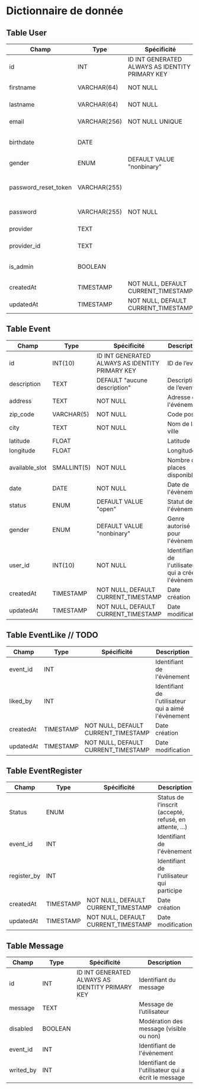 # Dictionnaire de donnée

## Table User

| Champ                | Type         | Spécificité                                     | Description                               |
| -------------------- | ------------ | ----------------------------------------------- | ----------------------------------------- |
| id                   | INT          | ID INT GENERATED ALWAYS AS IDENTITY PRIMARY KEY | ID de la personne                         |
| firstname            | VARCHAR(64)  | NOT NULL                                        | Le prénom de la personne                  |
| lastname             | VARCHAR(64)  | NOT NULL                                        | Le nom de la personne                     |
| email                | VARCHAR(256) | NOT NULL UNIQUE                                 | L'email de la personne                    |
| birthdate            | DATE         |                                                 | Date de naissance de la personne          |
| gender               | ENUM         | DEFAULT VALUE "nonbinary"                       | Le genre de la personne                   |
| password_reset_token | VARCHAR(255) |                                                 | Token pour la récupération d mot de passe |
| password             | VARCHAR(255) | NOT NULL                                        | Le mdp de la personne                     |
| provider             | TEXT         |                                                 | Le provider (Google,...)                  |
| provider_id          | TEXT         |                                                 | Identifiant du provider                   |
| is_admin             | BOOLEAN      |                                                 | Si l'utilisateur est administrateur       |
| createdAt            | TIMESTAMP    | NOT NULL, DEFAULT CURRENT_TIMESTAMP             | Date création                             |
| updatedAt            | TIMESTAMP    | NOT NULL, DEFAULT CURRENT_TIMESTAMP             | Date modification                         |

## Table Event

| Champ          | Type        | Spécificité                                     | Description                                         |
| -------------- | ----------- | ----------------------------------------------- | --------------------------------------------------- |
| id             | INT(10)     | ID INT GENERATED ALWAYS AS IDENTITY PRIMARY KEY | ID de l’event                                       |
| description    | TEXT        | DEFAULT "aucune description"                    | Description de l’event                              |
| address        | TEXT        | NOT NULL                                        | Adresse de l'événement                              |
| zip_code       | VARCHAR(5)  | NOT NULL                                        | Code postal                                         |
| city           | TEXT        | NOT NULL                                        | Nom de la ville                                     |
| latitude       | FLOAT       |                                                 | Latitude                                            |
| longitude      | FLOAT       |                                                 | Longitude                                           |
| available_slot | SMALLINT(5) | NOT NULL                                        | Nombre de places disponibles                        |
| date           | DATE        | NOT NULL                                        | Date de l'évènement                                 |
| status         | ENUM        | DEFAULT VALUE "open"                            | Statut de l'évènement                               |
| gender         | ENUM        | DEFAULT VALUE "nonbinary"                       | Genre autorisé pour l'évènement                     |
| user_id        | INT(10)     | NOT NULL                                        | Identifiant de l'utilisateur qui a créé l'évènement |
| createdAt      | TIMESTAMP   | NOT NULL, DEFAULT CURRENT_TIMESTAMP             | Date création                                       |
| updatedAt      | TIMESTAMP   | NOT NULL, DEFAULT CURRENT_TIMESTAMP             | Date modification                                   |

## Table EventLike // TODO

| Champ     | Type      | Spécificité                         | Description                                         |
| --------- | --------- | ----------------------------------- | --------------------------------------------------- |
| event_id  | INT       |                                     | Identifiant de l'évènement                          |
| liked_by  | INT       |                                     | Identifiant de l'utilisateur qui a aimé l'évènement |
| createdAt | TIMESTAMP | NOT NULL, DEFAULT CURRENT_TIMESTAMP | Date création                                       |
| updatedAt | TIMESTAMP | NOT NULL, DEFAULT CURRENT_TIMESTAMP | Date modification                                   |

## Table EventRegister

| Champ       | Type      | Spécificité                         | Description                                            |
| ----------- | --------- | ----------------------------------- | ------------------------------------------------------ |
| Status      | ENUM      |                                     | Status de l’inscrit (accepté, refusé, en attente, ...) |
| event_id    | INT       |                                     | Identifiant de l'évènement                             |
| register_by | INT       |                                     | Identifiant de l'utilisateur qui participe             |
| createdAt   | TIMESTAMP | NOT NULL, DEFAULT CURRENT_TIMESTAMP | Date création                                          |
| updatedAt   | TIMESTAMP | NOT NULL, DEFAULT CURRENT_TIMESTAMP | Date modification                                      |

## Table Message

| Champ     | Type    | Spécificité                                     | Description                                         |
| --------- | ------- | ----------------------------------------------- | --------------------------------------------------- |
| id        | INT     | ID INT GENERATED ALWAYS AS IDENTITY PRIMARY KEY | Identifiant du message                              |
| message   | TEXT    |                                                 | Message de l’utilisateur                            |
| disabled  | BOOLEAN |                                                 | Modération des message (visible ou non)             |
| event_id  | INT     |                                                 | Identifiant de l'évènement                          |
| writed_by | INT     |                                                 | Identifiant de l'utilisateur qui a écrit le message |
